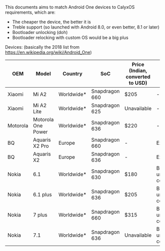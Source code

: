 This documents aims to match Android One devices to CalyxOS requirements, which are:

* The cheaper the device, the better it is
* Treble support (so launched with Android 8.0, or even better, 8.1 or later)
* Bootloader unlocking (doh)
* Bootloader relocking with custom OS would be a big plus

Devices: (basically the 2018 list from https://en.wikipedia.org/wiki/Android_One)

| OEM | Model | Country | SoC | Price (Indian, converted to USD) | Details |
|-----|-------|---------|-----|----------------------------------|---------|
| Xiaomi | Mi A2 | Worldwide* | Snapdragon 660 | $205 | - |
| Xiaomi | Mi A2 Lite | Worldwide* | Snapdragon 625 | Unavailable | - |
| Motorola | Motorola One Power | Worldwide* | Snapdragon 636 | $220 | - |
| BQ | Aquaris X2 Pro | Europe | Snapdragon 660 | - | Expensive |
| BQ | Aquaris X2 | Europe | Snapdragon 636 | - | Expensive |
| Nokia | 6.1 | Worldwide* | Snapdragon 630 | $180 | Bootloader unlock concerns |
| Nokia | 6.1 plus | Worldwide* | Snapdragon 636 | $205 | Bootloader unlock concerns |
| Nokia | 7 plus | Worldwide* | Snapdragon 660 | $315 | Bootloader unlock concerns |
| Nokia | 7.1 | Worldwide* | Snapdragon 636 | Unavailable | Bootloader unlock concerns |
